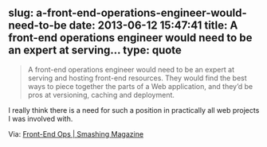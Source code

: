 slug: a-front-end-operations-engineer-would-need-to-be
date: 2013-06-12 15:47:41
title: A front-end operations engineer would need to be an expert at serving...
type: quote
---

> A front-end operations engineer would need to be an expert at serving and hosting front-end resources. They would find the best ways to piece together the parts of a Web application, and they’d be pros at versioning, caching and deployment.

I really think there is a need for such a position in practically all web projects I was involved with.

 Via: [Front-End Ops | Smashing Magazine](http://www.smashingmagazine.com/2013/06/11/front-end-ops/)
